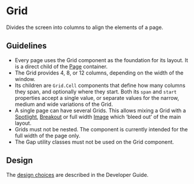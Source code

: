 <!-- @license CC0-1.0 -->

# Grid

Divides the screen into columns to align the elements of a page.

## Guidelines

- Every page uses the Grid component as the foundation for its layout.
  It is a direct child of the [Page](/docs/components-containers-page--docs) container.
- The Grid provides 4, 8, or 12 columns, depending on the width of the window.
- Its children are `Grid.Cell` components that define how many columns they span, and optionally where they start.
  Both its `span` and `start` properties accept a single value, or separate values for the narrow, medium and wide variations of the Grid.
- A single page can have several Grids.
  This allows mixing a Grid with a [Spotlight](/docs/components-containers-spotlight--docs), [Breakout](/docs/components-layout-breakout--docs) or full width [Image](/docs/components-media-image--docs) which ‘bleed out’ of the main layout.
- Grids must not be nested.
  The component is currently intended for the full width of the page only.
- The Gap utility classes must not be used on the Grid component.

## Design

The [design choices](/docs/docs-developer-guide-grid--docs) are described in the Developer Guide.
